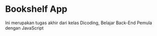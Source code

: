 # Bookshelf App
Ini merupakan tugas akhir dari kelas Dicoding, Belajar Back-End Pemula dengan JavaScript
